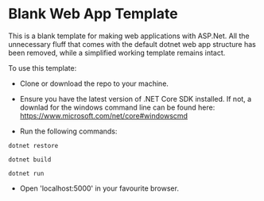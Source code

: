 # Blank Web App Template

This is a blank template for making web applications with ASP.Net.  All the unnecessary fluff that comes with the default dotnet web app structure has been removed, while a simplified working template remains intact.

To use this template: 

* Clone or download the repo to your machine.  

* Ensure you have the latest version of .NET Core SDK installed.  If not, a downlad for the windows command line can be found here: https://www.microsoft.com/net/core#windowscmd 

* Run the following commands:

`dotnet restore`

`dotnet build`

`dotnet run`

* Open 'localhost:5000' in your favourite browser.